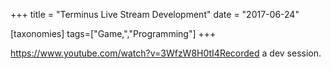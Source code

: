 +++
title = "Terminus Live Stream Development"
date = "2017-06-24"

[taxonomies]
tags=["Game,","Programming"]
+++

https://www.youtube.com/watch?v=3WfzW8H0tI4Recorded a dev session.
